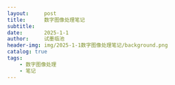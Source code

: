 ```yaml
---
layout:     post
title:      数字图像处理笔记
subtitle:   
date:       2025-1-1
author:     试墨临池
header-img: img/2025-1-1数字图像处理笔记/background.png
catalog: true
tags:
    - 数字图像处理
    - 笔记
---
```


